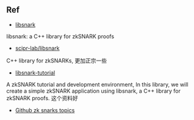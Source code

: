 
## Ref

- [libsnark](https://github.com/zcash/libsnark)

libsnark: a C++ library for zkSNARK proofs

- [scipr-lab/libsnark](https://github.com/scipr-lab/libsnark)

C++ library for zkSNARKs, 更加正宗一些

- [libsnark-tutorial](https://github.com/howardwu/libsnark-tutorial)

A zkSNARK tutorial and development environment, In this library, we will create a simple zkSNARK application using libsnark, a C++ library for zkSNARK proofs.   这个资料好

- [Github zk snarks topics](https://github.com/topics/zk-snarks?l=c%2B%2B&o=desc&s=stars)
